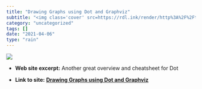 ```yaml
---
title: "Drawing Graphs using Dot and Graphviz"
subtitle: "<img class='cover' src=https://rdl.ink/render/http%3A%2F%2Ftonyballantyne.com%2Fgraphs.html>"
category: "uncategorized"
tags: []
date: "2021-04-06"
type: "rain"
---
```

<img class="cover" src=https://rdl.ink/render/http%3A%2F%2Ftonyballantyne.com%2Fgraphs.html>



* **Web site excerpt:** Another great overview and cheatsheet for Dot

* **Link to site:** **[Drawing Graphs using Dot and Graphviz](http://tonyballantyne.com/graphs.html)**